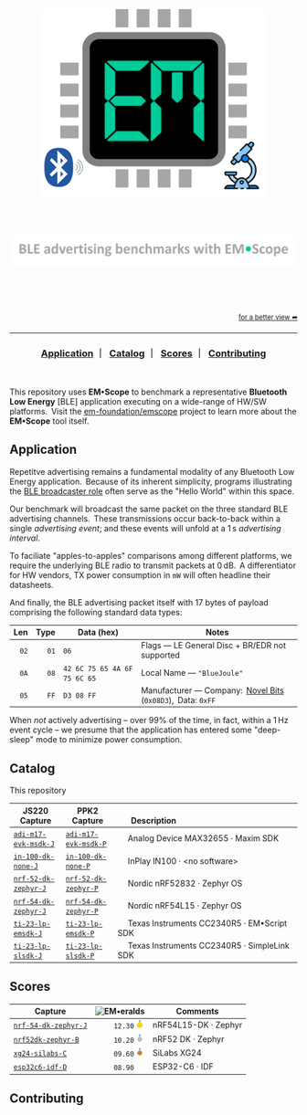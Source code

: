 <p align="center">
    <img src="docs/images/logo.png" alt="Logo" width="400">
</p>
<br>
<p align="center">
    &emsp;&ensp;<img src="docs/images/tagline.png" alt="TagLine" width="750">
</p>

<br>
<br>
<br>

<p align="right">
  <sup><a href="README.md">for a better view <b>&#x27a6;</b></a></sup>
</p>

---

<a id="toc"></a>

<h3 align="center">
  <a href="#application">Application</a>&nbsp;&#xFF5C;&nbsp;
  <a href="#catalog">Catalog</a>&nbsp;&#xFF5C;&nbsp;
  <a href="#scores">Scores</a>&nbsp;&#xFF5C;&nbsp;
  <a href="#contributing">Contributing</a>
</h3>

<br>

This repository uses **EM&bull;Scope** to benchmark a representative **Bluetooth Low Energy** [BLE] application executing on a wide-range of HW/SW platforms.&thinsp; Visit the [em-foundation/emscope](https://github.com/em-foundation/emscope) project to learn more about the **EM&bull;Scope** tool itself.

## Application

Repetitve advertising remains a fundamental modality of any Bluetooth Low Energy application.&thinsp; Because of its inherent simplicity, programs illustrating the [BLE broadcaster role](https://novelbits.io/bluetooth-low-energy-advertisements-part-1/) often serve as the "Hello World" within this space.

Our benchmark will broadcast the same packet on the three standard BLE advertising channels.&thinsp; These transmissions occur back-to-back within a single _advertising event_; and these events will unfold at a 1&thinsp;s _advertising interval_. 

To faciliate "apples-to-apples" comparisons among different platforms, we require the underlying BLE radio to transmit packets at 0&thinsp;dB.&thinsp; A differentiator for HW vendors, TX power consumption in `mW` will often headline their datasheets.

And finally, the BLE advertising packet itself with 17 bytes of payload comprising the following standard data types:

| Len | Type | Data (hex)                                   | Notes                                         |
|----:|-----:|----------------------------------------------|-----------------------------------------------|
| `02`  |  `01`  | `06`                                     | Flags &mdash; LE General Disc + BR/EDR not supported      |
| `0A`  |  `08`  | `42 6C 75 65 4A 6F 75 6C 65`             | Local Name &mdash; `"BlueJoule"`             |
| `05`  |  `FF`  | `D3 08 FF`                               | Manufacturer &mdash; Company:&thinsp; [Novel Bits](https://novelbits.io/) (`0x08D3`),&thinsp; Data: `0xFF`&emsp; |

When _not_ actively advertising &ndash; over 99% of the time, in fact, within a 1&thinsp;Hz event cycle &ndash; we presume that the application has entered some "deep-sleep" mode to minimize power consumption.

## Catalog

This repository

| JS220 Capture | PPK2 Capture | &emsp;&emsp;&emsp;&emsp;&emsp;&emsp;&emsp;&emsp;&emsp;&emsp;&emsp;Description&emsp;&emsp;&emsp;&emsp;&emsp;&emsp;&emsp;&emsp;&emsp;&emsp;&emsp;&emsp;&emsp; |
|---|---|---|
| [`adi-m17-evk-msdk-J`](captures/adi-m17-evk-msdk-J/) | [`adi-m17-evk-msdk-P`](captures/adi-m17-evk-msdk-P/) | &emsp; Analog Device MAX32655 · Maxim SDK|
| [`in-100-dk-none-J`](captures/in-100-dk-none-J/) | [`in-100-dk-none-P`](captures/in-100-dk-none-P/) | &emsp; InPlay IN100 · &lt;no software&gt; |
| [`nrf-52-dk-zephyr-J`](captures/nrf-52-dk-zephyr-J/) | [`nrf-52-dk-zephyr-P`](captures/nrf-52-dk-zephyr-P/) | &emsp; Nordic nRF52832 · Zephyr OS |
| [`nrf-54-dk-zephyr-J`](captures/nrf-54-dk-zephyr-J/) | [`nrf-54-dk-zephyr-P`](captures/nrf-54-dk-zephyr-P/) | &emsp; Nordic nRF54L15 · Zephyr OS |
| [`ti-23-lp-emsdk-J`](captures/ti-23-lp-emsdk-J/) | [`ti-23-lp-emsdk-P`](captures/ti-23-lp-emsdk-P/) | &emsp; Texas Instruments CC2340R5 · EM&bull;Script SDK |
| [`ti-23-lp-slsdk-J`](captures/ti-23-lp-slsdk-J/) | [`ti-23-lp-slsdk-P`](captures/ti-23-lp-slsdk-P/) | &emsp; Texas Instruments CC2340R5 · SimpleLink SDK |

## Scores

| Capture | ![EM•eralds](https://img.shields.io/badge/EM%E2%80%A2eralds-%C2%A0-9ca3af?labelColor=005d2a) | Comments |
|---|---:|---|
| [`nrf-54-dk-zephyr-J`](captures/nrf-54-dk-zephyr-J/) | `12.30`&#8239;<img src="docs/images/gold-medal.svg"   width="16" alt="">  | nRF54L15-DK · Zephyr |
| [`nrf52dk-zephyr-B`](captures/nrf52dk-zephyr-B/)     | `10.20`&#8239;<img src="docs/images/silver-medal.svg" width="16" alt=""> | nRF52 DK · Zephyr |
| [`xg24-silabs-C`](captures/xg24-silabs-C/)           | `09.60`&#8239;<img src="docs/images/bronze-medal.svg" width="16" alt=""> | SiLabs XG24 |
| [`esp32c6-idf-D`](captures/esp32c6-idf-D/)           | `08.90`&#8239;<img src="docs/images/empty-medal.svg"  width="16" alt=""> | ESP32-C6 · IDF |



## Contributing

